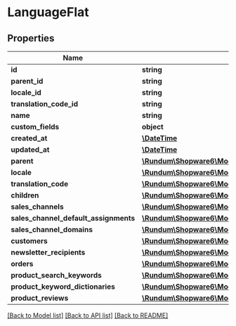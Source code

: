 # LanguageFlat

## Properties
Name | Type | Description | Notes
------------ | ------------- | ------------- | -------------
**id** | **string** |  | [optional] 
**parent_id** | **string** |  | [optional] 
**locale_id** | **string** |  | 
**translation_code_id** | **string** |  | [optional] 
**name** | **string** |  | 
**custom_fields** | **object** |  | [optional] 
**created_at** | [**\DateTime**](\DateTime.md) |  | 
**updated_at** | [**\DateTime**](\DateTime.md) |  | [optional] 
**parent** | [**\Rundum\Shopware6\Model\LanguageFlat**](LanguageFlat.md) |  | [optional] 
**locale** | [**\Rundum\Shopware6\Model\LocaleFlat**](LocaleFlat.md) |  | [optional] 
**translation_code** | [**\Rundum\Shopware6\Model\LocaleFlat**](LocaleFlat.md) |  | [optional] 
**children** | [**\Rundum\Shopware6\Model\LanguageFlat**](LanguageFlat.md) |  | [optional] 
**sales_channels** | [**\Rundum\Shopware6\Model\SalesChannelFlat**](SalesChannelFlat.md) |  | [optional] 
**sales_channel_default_assignments** | [**\Rundum\Shopware6\Model\SalesChannelFlat**](SalesChannelFlat.md) |  | [optional] 
**sales_channel_domains** | [**\Rundum\Shopware6\Model\SalesChannelDomainFlat**](SalesChannelDomainFlat.md) |  | [optional] 
**customers** | [**\Rundum\Shopware6\Model\CustomerFlat**](CustomerFlat.md) |  | [optional] 
**newsletter_recipients** | [**\Rundum\Shopware6\Model\NewsletterRecipientFlat**](NewsletterRecipientFlat.md) |  | [optional] 
**orders** | [**\Rundum\Shopware6\Model\OrderFlat**](OrderFlat.md) |  | [optional] 
**product_search_keywords** | [**\Rundum\Shopware6\Model\ProductSearchKeywordFlat**](ProductSearchKeywordFlat.md) |  | [optional] 
**product_keyword_dictionaries** | [**\Rundum\Shopware6\Model\ProductKeywordDictionaryFlat**](ProductKeywordDictionaryFlat.md) |  | [optional] 
**product_reviews** | [**\Rundum\Shopware6\Model\ProductReviewFlat**](ProductReviewFlat.md) |  | [optional] 

[[Back to Model list]](../../README.md#documentation-for-models) [[Back to API list]](../../README.md#documentation-for-api-endpoints) [[Back to README]](../../README.md)

